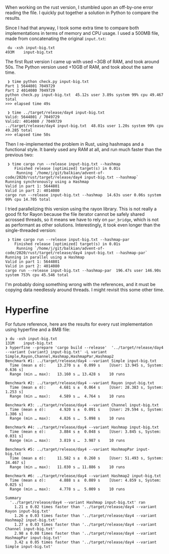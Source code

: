 When working on the rust version, I stumbled upon an off-by-one error reading the file. I quickly put together a solution in Python to compare the results.

Since I had that anyway, I took some extra time to compare both implementations in terms of memory and CPU usage.
I used a 500MB file, made from concatenating the original `input.txt`:

```
 du -xsh input-big.txt
493M    input-big.txt
```

The first Rust version I came up with used ~3GB of RAM, and took around 50s.
The Python version used +10GB of RAM, and took about the same time.

```
 ❯ time python check.py input-big.txt
Part 1 5644801 7049729
Part 2 4014080 7049729
python check.py input-big.txt  45.12s user 3.89s system 99% cpu 49.467 total
>>> elapsed time 49s

 ❯ time ../target/release/day4 input-big.txt
Valid: 5644801 / 7049729
Valid2: 4014080 / 7049729
../target/release/day4 input-big.txt  48.01s user 1.20s system 99% cpu 49.285 total
>>> elapsed time 50s
```


Then I re-implemented the problem in Rust, using hashmaps and a functional style.
It barely used any RAM at all, and run much faster than the previous two:


```
 ❯ time cargo run --release input-big.txt --hashmap
    Finished release [optimized] target(s) in 0.01s
     Running `/home/j/git/balkian/advent-of-code/2020/rust/target/release/day4 input-big.txt --hashmap`
Running synchronously using a Hashmap
Valid in part 1: 5644801
Valid in part 2: 4014080
cargo run --release input-big.txt --hashmap  14.63s user 0.06s system 99% cpu 14.705 total
```

I tried parallelizing this version using the rayon library.
This is not really a good fit for Rayon because the file iterator cannot be safely shared acrossed threads, so it means we have to rely on `par_bridge`, which is not as performant as other solutions.
Interestingly, it took even longer than the single-threaded version:

```
 ❯ time cargo run --release input-big.txt --hashmap-par
    Finished release [optimized] target(s) in 0.01s
     Running `/home/j/git/balkian/advent-of-code/2020/rust/target/release/day4 input-big.txt --hashmap-par`
Running in parallel using a Hashmap
Valid in part 1: 5644801
Valid in part 2: 4014080
cargo run --release input-big.txt --hashmap-par  196.47s user 146.90s system 753% cpu 45.546 total
```

I'm probably doing something wrong with the references, and it must be copying data needlessly around threads.
I might revisit this some other time.

# Hyperfine 

For future reference, here are the results for every rust implementation using hyperfine and a 8MB file:

```
❯ du -xsh input-big.txt
131M    input-big.txt
❯ hyperfine --prepare 'cargo build --release'  '../target/release/day4 --variant {variant} input-big.txt' -L variant Simple,Rayon,Channel,Hashmap,HashmapPar,Hashmap2
Benchmark #1: ../target/release/day4 --variant Simple input-big.txt
  Time (mean ± σ):     13.270 s ±  0.099 s    [User: 13.945 s, System: 0.636 s]
  Range (min … max):   13.160 s … 13.428 s    10 runs

Benchmark #2: ../target/release/day4 --variant Rayon input-big.txt
  Time (mean ± σ):      4.681 s ±  0.064 s    [User: 28.383 s, System: 1.253 s]
  Range (min … max):    4.589 s …  4.764 s    10 runs

Benchmark #3: ../target/release/day4 --variant Channel input-big.txt
  Time (mean ± σ):      4.920 s ±  0.091 s    [User: 29.594 s, System: 1.386 s]
  Range (min … max):    4.826 s …  5.098 s    10 runs

Benchmark #4: ../target/release/day4 --variant Hashmap input-big.txt
  Time (mean ± σ):      3.884 s ±  0.048 s    [User: 3.845 s, System: 0.031 s]
  Range (min … max):    3.819 s …  3.987 s    10 runs

Benchmark #5: ../target/release/day4 --variant HashmapPar input-big.txt
  Time (mean ± σ):     11.582 s ±  0.260 s    [User: 51.493 s, System: 34.467 s]
  Range (min … max):   11.030 s … 11.886 s    10 runs

Benchmark #6: ../target/release/day4 --variant Hashmap2 input-big.txt
  Time (mean ± σ):      4.888 s ±  0.089 s    [User: 4.859 s, System: 0.025 s]
  Range (min … max):    4.778 s …  5.009 s    10 runs

Summary
  '../target/release/day4 --variant Hashmap input-big.txt' ran
    1.21 ± 0.02 times faster than '../target/release/day4 --variant Rayon input-big.txt'
    1.26 ± 0.03 times faster than '../target/release/day4 --variant Hashmap2 input-big.txt'
    1.27 ± 0.03 times faster than '../target/release/day4 --variant Channel input-big.txt'
    2.98 ± 0.08 times faster than '../target/release/day4 --variant HashmapPar input-big.txt'
    3.42 ± 0.05 times faster than '../target/release/day4 --variant Simple input-big.txt'
```
